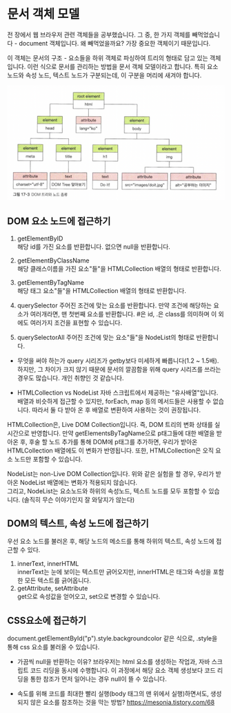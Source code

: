# 문서 객체 모델
전 장에서 웹 브라우저 관련 객체들을 공부했습니다. 그 중, 한 가지 객체를 빼먹었습니다 - document 객체입니다. 왜 빼먹었을까요? 가장 중요한 객체이기 때문입니다.  
  
  
이 객체는 문서의 구조 - 요소들을 하위 객체로 파싱하여 트리의 형태로 담고 있는 객체입니다. 이런 식으로 문서를 관리하는 방법을 문서 객체 모델이라고 합니다.
특히 요소 노드와 속성 노드, 텍스트 노드가 구분되는데, 이 구분을 머리에 새겨야 합니다.

![img92](./img/92.png) 

## DOM 요소 노드에 접근하기

1. getElementByID  
	해당 id를 가진 요소를 반환합니다. 없으면 null을 반환합니다.  

2. getElementByClassName  
	해당 클래스이름을 가진 요소"들"을 HTMLCollection 배열의 형태로 반환합니다.
3. getElementByTagName  
	해당 태그 요소"들"을 HTMLCollection 배열의 형태로 반환합니다. 
4. querySelector
	주어진 조건에 맞는 요소를 반환합니다. 만약 조건에 해당하는 요소가 여러개라면, 맨 첫번째 요소를 반환합니다. #은 id, .은 class를 의미하며 이 외에도 여러가지 조건을 표현할 수 있습니다.  
5. querySelectorAll
	주어진 조건에 맞는 요소"들"을 NodeList의 형태로 반환합니다.

* 무엇을 써야 하는가
query 시리즈가 getby보다 미세하게 빠릅니다(1.2 ~ 1.5배). 하지만, 그 차이가 크지 않기 때문에 문서의 깔끔함을 위해 query 시리즈를 쓰라는 경우도 많습니다. 개인 취향인 것 같습니다.

* HTMLCollection vs NodeList
자바 스크립트에서 제공하는 "유사배열"입니다. 배열과 비슷하게 접근할 수 있지만, forEach, map 등의 메서드들은 사용할 수 없습니다. 따라서 둘 다 받아 온 후 배열로 변환하여 사용하는 것이 권장됩니다.

HTMLCollection은, Live DOM Collection입니다. 즉, DOM 트리의 변화 상태를 실시간으로 반영합니다. 만약 getElementsByTagName으로 p태그들에 대한 배열을 받아온 후, 후술 할 노드 추가를 통해 DOM에 p태그를 추가하면, 우리가 받아온 HTMLCollection 배열에도 이 변화가 반영됩니다. 
또한, HTMLCollection은 오직 요소 노드만 포함할 수 있습니다.

NodeList는 non-Live DOM Collection입니다. 위와 같은 실험을 할 경우, 우리가 받아온 NodeList 배열에는 변화가 적용되지 않습니다.  
그리고, NodeList는 요소노드와 하위의 속성노드, 텍스트 노드를 모두 포함할 수 있습니다. (솔직히 무슨 이야기인지 잘 와닿지가 않는다)


## DOM의 텍스트, 속성 노드에 접근하기
우선 요소 노드를 불러온 후, 해당 노드의 메소드를 통해 하위의 텍스트, 속성 노드에 접근할 수 있다.  
1. innerText, innerHTML  
	innerText는 눈에 보이는 텍스트만 긁어오지만, innerHTML은 태그와 속성을 포함한 모든 텍스트를 긁어옵니다.  
2. getAttribute, setAttribute  
	get으로 속성값을 얻어오고, set으로 변경할 수 있습니다.  


## CSS요소에 접근하기
document.getElementById("p").style.backgroundcolor 같은 식으로, .style을 통해 css 요소를 불러올 수 있습니다.  



* 가끔씩 null을 반환하는 이유?
브라우저는 html 요소를 생성하는 작업과, 자바 스크립트 코드 리딩을 동시에 수행합니다. 이 과정에서 해당 요소 객체 생성보다 코드 리딩을 통한 참조가 먼저 일어나는 경우 null이 뜰 수 있습니다.

* 속도를 위해 코드를 최대한 빨리 실행(body 태그의 맨 위에서 실행)하면서도, 생성되지 않은 요소를 참조하는 것을 막는 방법?
https://mesonia.tistory.com/68